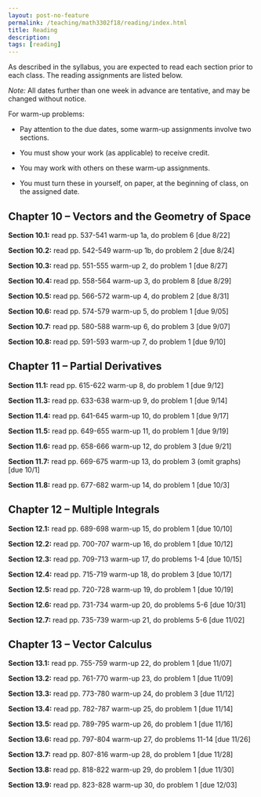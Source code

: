 ```yaml
---
layout: post-no-feature
permalink: /teaching/math3302f18/reading/index.html
title: Reading
description: 
tags: [reading]
---
```



As described in the syllabus, you are expected to read each section prior to each class. The reading assignments are listed below. 

<i>Note:</i> All dates further than one week in advance are tentative, and may be changed without notice. 

For warm-up problems:

* Pay attention to the due dates, some warm-up assignments involve two sections. 

* You must show your work (as applicable) to receive credit. 

* You may work with others on these warm-up assignments. 

* You must turn these in yourself, on paper, at the beginning of class, on the assigned date.


## Chapter 10 – Vectors and the Geometry of Space

<b> Section 10.1:</b>
read pp. 537-541 
warm-up 1a, do problem 6 [due 8/22] 

<b> Section 10.2:</b>
read pp. 542-549 
warm-up 1b, do problem 2 [due 8/24] 

<b>Section 10.3:</b>
read pp. 551-555 
warm-up 2, do problem 1 [due 8/27]

<b>Section 10.4: </b>
read pp. 558-564 
warm-up 3, do problem 8 [due 8/29] 

<b>Section 10.5: </b>
read pp. 566-572 
warm-up 4, do problem 2 [due 8/31]
 
<b>Section 10.6:</b>
read pp. 574-579 
warm-up 5, do problem 1 [due 9/05] 

<b>Section 10.7:</b>
read pp. 580-588 
warm-up 6, do problem 3 [due 9/07] 

<b>Section 10.8: </b>
read pp. 591-593 
warm-up 7, do problem 1 [due 9/10] 

## Chapter 11 – Partial Derivatives

<b>Section 11.1:</b>
read pp. 615-622 
warm-up 8, do problem 1 [due 9/12] 

<b>Section 11.3:</b> 
read pp. 633-638 
warm-up 9, do problem 1 [due 9/14] 

<b>Section 11.4:</b>
read pp. 641-645 
warm-up 10, do problem 1 [due 9/17] 

<b>Section 11.5:</b>
read pp. 649-655 
warm-up 11, do problem 1 [due 9/19] 

<b>Section 11.6:</b>
read pp. 658-666 
warm-up 12, do problem 3 [due 9/21] 

<b>Section 11.7:</b>
read pp. 669-675 
warm-up 13, do problem 3 (omit graphs) [due 10/1] 

<b>Section 11.8:</b> 
read pp. 677-682 
warm-up 14, do problem 1 [due 10/3]

## Chapter 12 – Multiple Integrals

<b>Section 12.1:</b>
read pp. 689-698 warm-up 15, 
do problem 1 [due 10/10] 

<b>Section 12.2:</b> 
read pp. 700-707 warm-up 16, 
do problem 1 [due 10/12] 

<b>Section 12.3:</b> 
read pp. 709-713 warm-up 17, 
do problems 1-4 [due 10/15] 

<b>Section 12.4:</b> 
read pp. 715-719 warm-up 18, 
do problem 3 [due 10/17] 

<b>Section 12.5:</b> 
read pp. 720-728 warm-up 19, 
do problem 1 [due 10/19] 

<b>Section 12.6:</b> 
read pp. 731-734 warm-up 20, 
do problems 5-6 [due 10/31] 

<b>Section 12.7:</b> 
read pp. 735-739 warm-up 21, 
do problems 5-6 [due 11/02]

## Chapter 13 – Vector Calculus

<b>Section 13.1:</b> 
read pp. 755-759 warm-up 22,
do problem 1 [due 11/07] 

<b>Section 13.2:</b>
read pp. 761-770 warm-up 23, 
do problem 1 [due 11/09] 

<b>Section 13.3:</b>
read pp. 773-780 warm-up 24, 
do problem 3 [due 11/12] 

<b>Section 13.4:</b> 
read pp. 782-787 warm-up 25, 
do problem 1 [due 11/14] 

<b>Section 13.5:</b> 
read pp. 789-795 warm-up 26, 
do problem 1 [due 11/16] 

<b>Section 13.6:</b> 
read pp. 797-804 warm-up 27, 
do problems 11-14 [due 11/26] 

<b>Section 13.7:</b> 
read pp. 807-816 warm-up 28, 
do problem 1 [due 11/28] 

<b>Section 13.8:</b>
read pp. 818-822 warm-up 29, 
do problem 1 [due 11/30] 

<b>Section 13.9:</b> 
read pp. 823-828 warm-up 30,
do problem 1 [due 12/03]



